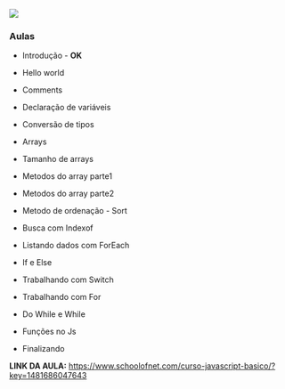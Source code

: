 ![](https://www.bram.us/wordpress/wp-content/uploads/2016/06/javascript-logo-banner-560x272.jpg)

### Aulas 

* Introdução - <b>OK</b>

* Hello world 

* Comments 

* Declaração de variáveis 

* Conversão de tipos 

* Arrays 

* Tamanho de arrays 

* Metodos do array parte1 

* Metodos do array parte2 

* Metodo de ordenação - Sort 

* Busca com Indexof 

* Listando dados com ForEach 

* If e Else 

* Trabalhando com Switch 

* Trabalhando com For 

* Do While e While 

* Funções no Js 

* Finalizando 

**LINK DA AULA:** https://www.schoolofnet.com/curso-javascript-basico/?key=1481686047643
